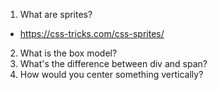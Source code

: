 1. What are sprites?
  - https://css-tricks.com/css-sprites/
2. What is the box model?
3. What's the difference between div and span?
4. How would you center something vertically?

